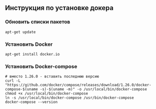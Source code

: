 ## Инструкция по установке докера

### Обновить списки пакетов
```shell script
apt-get update
```

### Установить Docker 
```shell script
apt-get install docker.io
```

### Установить Docker-compose 
```shell script
# вместо 1.26.0 - вставить последнюю версию
curl -L "https://github.com/docker/compose/releases/download/1.26.0/docker-compose-$(uname -s)-$(uname -m)" -o /usr/local/bin/docker-compose
chmod +x /usr/local/bin/docker-compose
ln -s /usr/local/bin/docker-compose /usr/bin/docker-compose
docker-compose --version
```

